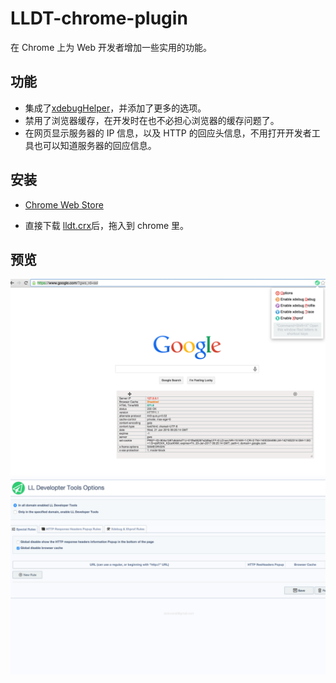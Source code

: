 LLDT-chrome-plugin
====================

在 Chrome 上为 Web 开发者增加一些实用的功能。


功能
-----

- 集成了[xdebugHelper](https://chrome.google.com/webstore/detail/xdebug-helper/eadndfjplgieldjbigjakmdgkmoaaaoc?hl=en)，并添加了更多的选项。
- 禁用了浏览器缓存，在开发时在也不必担心浏览器的缓存问题了。
- 在网页显示服务器的 IP 信息，以及 HTTP 的回应头信息，不用打开开发者工具也可以知道服务器的回应信息。

安装
----
- [Chrome Web Store](https://chrome.google.com/webstore/detail/ll-developer-tools/kmhkenfbapdengjogcengbnpagkjonad) 

- 直接下载 [lldt.crx](https://raw.githubusercontent.com/leolovenet/LLDT-chrome-plugin/master/lldt.crx)后，拖入到 chrome 里。


预览
-----
![预览0](preview0.png?raw=true "预览0")
![预览1](preview1.png?raw=true "预览1")


